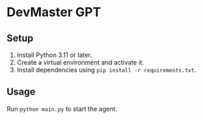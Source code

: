 # DevMaster GPT

## Setup

1. Install Python 3.11 or later.
2. Create a virtual environment and activate it.
3. Install dependencies using `pip install -r requirements.txt`.

## Usage

Run `python main.py` to start the agent.

